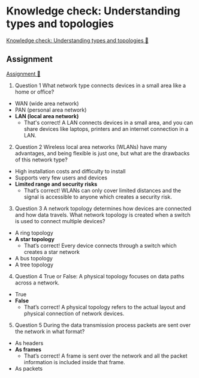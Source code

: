 # Knowledge check: Understanding types and topologies

[Knowledge check: Understanding types and topologies 🔗](https://www.coursera.org/learn/introduction-to-networking-and-Cloud-computing/assignment-submission/tRkum/knowledge-check-understanding-types-and-topologies)

## Assignment

[Assignment 🔗](https://www.coursera.org/learn/introduction-to-networking-and-Cloud-computing/assignment-submission/tRkum/knowledge-check-understanding-types-and-topologies/attempt)

1.  Question 1
    What network type connects devices in a small area like a home or office?

- WAN (wide area network)
- PAN (personal area network)
- **LAN (local area network)**
  - That's correct! A LAN connects devices in a small area, and you can share devices like laptops, printers and an internet connection in a LAN.

2. Question 2
   Wireless local area networks (WLANs) have many advantages, and being flexible is just one, but what are the drawbacks of this network type?

- High installation costs and difficulty to install
- Supports very few users and devices
- **Limited range and security risks**
  - That’s correct! WLANs can only cover limited distances and the signal is accessible to anyone which creates a security risk.

3. Question 3
   A network topology determines how devices are connected and how data travels. What network topology is created when a switch is used to connect multiple devices?

- A ring topology
- **A star topology**
  - That’s correct! Every device connects through a switch which creates a star network
- A bus topology
- A tree topology

4. Question 4
   True or False: A physical topology focuses on data paths across a network.

- True
- **False**
  - That’s correct! A physical topology refers to the actual layout and physical connection of network devices.

5. Question 5
   During the data transmission process packets are sent over the network in what format?

- As headers
- **As frames**
  - That’s correct! A frame is sent over the network and all the packet information is included inside that frame.
- As packets
